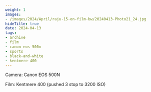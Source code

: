 ```yaml
---
weight: 1
images:
- /images/2024/April/raju-15-on-film-bw/20240413-Photo21_24.jpg
hideTitle: true
date: 2024-04-13
tags:
- archive
- film
- canon-eos-500n
- sports
- black-and-white
- kentmere-400
---
```


Camera: Canon EOS 500N

Film: Kentmere 400 (pushed 3 stop to 3200 ISO)